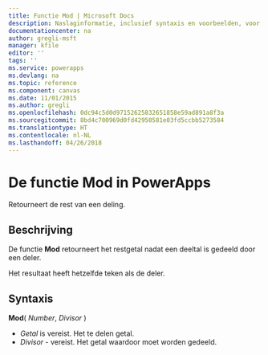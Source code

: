 ```yaml
---
title: Functie Mod | Microsoft Docs
description: Naslaginformatie, inclusief syntaxis en voorbeelden, voor de functie Mod in PowerApps
documentationcenter: na
author: gregli-msft
manager: kfile
editor: ''
tags: ''
ms.service: powerapps
ms.devlang: na
ms.topic: reference
ms.component: canvas
ms.date: 11/01/2015
ms.author: gregli
ms.openlocfilehash: 0dc94c5d0d97152625832651858e59ad891a8f3a
ms.sourcegitcommit: 8bd4c700969d0fd42950581e03fd5ccbb5273584
ms.translationtype: HT
ms.contentlocale: nl-NL
ms.lasthandoff: 04/26/2018
---
```

# <a name="mod-function-in-powerapps"></a>De functie Mod in PowerApps
Retourneert de rest van een deling.

## <a name="description"></a>Beschrijving
De functie **Mod** retourneert het restgetal nadat een deeltal is gedeeld door een deler.

Het resultaat heeft hetzelfde teken als de deler.

## <a name="syntax"></a>Syntaxis
**Mod**( *Number*, *Divisor* )

* *Getal* is vereist. Het te delen getal.
* *Divisor* - vereist.  Het getal waardoor moet worden gedeeld.

